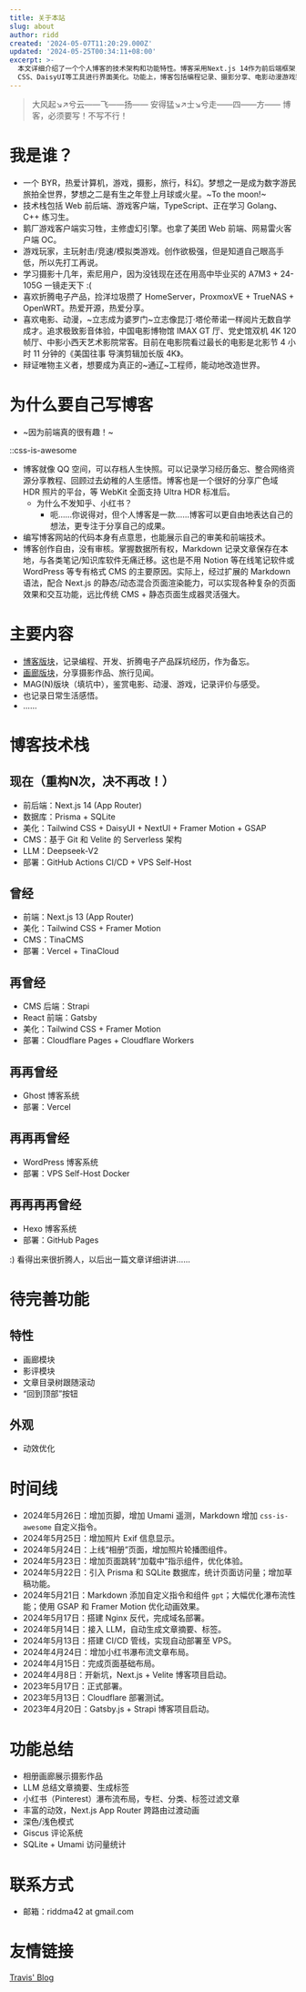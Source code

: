 ```yaml
---
title: 关于本站
slug: about
author: ridd
created: '2024-05-07T11:20:29.000Z'
updated: '2024-05-25T00:34:11+08:00'
excerpt: >-
  本文详细介绍了一个个人博客的技术架构和功能特性。博客采用Next.js 14作为前后端框架，结合Prisma和SQLite进行数据管理，使用Tailwind
  CSS、DaisyUI等工具进行界面美化。功能上，博客包括编程记录、摄影分享、电影动漫游戏鉴赏等版块，并具备相册展示、文章摘要自动生成、瀑布流布局等特色功能。此外，博客还记录了从2023年至今的发展历程，包括技术栈的迭代和功能的不断完善。整体上，该博客展示了作者在技术探索和内容创作上的成果与进步。
---
```

> 大风起↘↗兮云——飞——扬—— 
> 安得猛↘↗士↘兮走——四——方—— 
> 博客，必须要写！不写不行！

# 我是谁？

- 一个 BYR，热爱计算机，游戏，摄影，旅行，科幻。梦想之一是成为数字游民旅拍全世界，梦想之二是有生之年登上月球或火星。~To the moon!~
- 技术栈包括 Web 前后端、游戏客户端，TypeScript、正在学习 Golang、C++ 练习生。
- 鹅厂游戏客户端实习牲，主修虚幻引擎。也拿了美团 Web 前端、网易雷火客户端 OC。
- 游戏玩家，主玩射击/竞速/模拟类游戏。创作欲极强，但是知道自己眼高手低，所以先打工再说。
- 学习摄影十几年，索尼用户，因为没钱现在还在用高中毕业买的 A7M3 + 24-105G 一镜走天下 :(
- 喜欢折腾电子产品，捡洋垃圾攒了 HomeServer，ProxmoxVE + TrueNAS + OpenWRT。热爱开源，热爱分享。
- 喜欢电影、动漫，~立志成为婆罗门~立志像昆汀·塔伦蒂诺一样阅片无数自学成才。追求极致影音体验，中国电影博物馆 IMAX GT 厅、党史馆双机 4K 120 帧厅、中影小西天艺术影院常客。目前在电影院看过最长的电影是北影节 4 小时 11 分钟的《美国往事 导演剪辑加长版 4K》。
- 辩证唯物主义者，想要成为真正的~通辽~工程师，能动地改造世界。

# 为什么要自己写博客

- ~因为前端真的很有趣！~

::css-is-awesome

- 博客就像 QQ 空间，可以存档人生快照。可以记录学习经历备忘、整合网络资源分享教程、回顾过去幼稚的人生感悟。博客也是一个很好的分享广色域 HDR 照片的平台，等 WebKit 全面支持 Ultra HDR 标准后。
  - 为什么不发知乎、小红书？
    - 呃……你说得对，但个人博客是一款……博客可以更自由地表达自己的想法，更专注于分享自己的成果。
- 编写博客网站的代码本身有点意思，也能展示自己的审美和前端技术。
- 博客创作自由，没有审核。掌握数据所有权，Markdown 记录文章保存在本地，与各类笔记/知识库软件无痛迁移。这也是不用 Notion 等在线笔记软件或 WordPress 等专有格式 CMS 的主要原因。实际上，经过扩展的 Markdown 语法，配合 Next.js 的静态/动态混合页面渲染能力，可以实现各种复杂的页面效果和交互功能，远比传统 CMS + 静态页面生成器灵活强大。

# 主要内容

- [博客版块](/posts)，记录编程、开发、折腾电子产品踩坑经历，作为备忘。
- [画廊版块](/gallery)，分享摄影作品、旅行见闻。
- MAG(N)版块（填坑中），鉴赏电影、动漫、游戏，记录评价与感受。
- 也记录日常生活感悟。
- ……

# 博客技术栈

## 现在（重构N次，决不再改！）

- 前后端：Next.js 14 (App Router)
- 数据库：Prisma + SQLite
- 美化：Tailwind CSS + DaisyUI + NextUI + Framer Motion + GSAP
- CMS：基于 Git 和 Velite 的 Serverless 架构
- LLM：Deepseek-V2
- 部署：GitHub Actions CI/CD + VPS Self-Host

## 曾经

- 前端：Next.js 13 (App Router)
- 美化：Tailwind CSS + Framer Motion
- CMS：TinaCMS
- 部署：Vercel + TinaCloud

## 再曾经

- CMS 后端：Strapi
- React 前端：Gatsby
- 美化：Tailwind CSS + Framer Motion
- 部署：Cloudflare Pages + Cloudflare Workers

## 再再曾经

- Ghost 博客系统
- 部署：Vercel

## 再再再曾经

- WordPress 博客系统
- 部署：VPS Self-Host Docker

## 再再再再曾经

- Hexo 博客系统
- 部署：GitHub Pages

:) 看得出来很折腾人，以后出一篇文章详细讲讲……

# 待完善功能

## 特性

- 画廊模块
- 影评模块
- 文章目录树跟随滚动
- “回到顶部”按钮

## 外观

- 动效优化

# 时间线

- 2024年5月26日：增加页脚，增加 Umami 遥测，Markdown 增加 `css-is-awesome` 自定义指令。
- 2024年5月25日：增加照片 Exif 信息显示。
- 2024年5月24日：上线“相册”页面，增加照片轮播图组件。
- 2024年5月23日：增加页面跳转“加载中”指示组件，优化体验。
- 2024年5月22日：引入 Prisma 和 SQLite 数据库，统计页面访问量；增加草稿功能。
- 2024年5月21日：Markdown 添加自定义指令和组件 `gpt`；大幅优化瀑布流性能；使用 GSAP 和 Framer Motion 优化动画效果。
- 2024年5月17日：搭建 Nginx 反代，完成域名部署。
- 2024年5月14日：接入 LLM，自动生成文章摘要、标签。
- 2024年5月13日：搭建 CI/CD 管线，实现自动部署至 VPS。
- 2024年4月24日：增加小红书瀑布流文章布局。
- 2024年4月15日：完成页面基础布局。
- 2024年4月8日：开新坑，Next.js + Velite 博客项目启动。
- 2023年5月17日：正式部署。
- 2023年5月13日：Cloudflare 部署测试。
- 2023年4月20日：Gatsby.js + Strapi 博客项目启动。

# 功能总结

- 相册画廊展示摄影作品
- LLM 总结文章摘要、生成标签
- 小红书（Pinterest）瀑布流布局，专栏、分类、标签过滤文章
- 丰富的动效，Next.js App Router 跨路由过渡动画
- 深色/浅色模式
- Giscus 评论系统
- SQLite + Umami 访问量统计

# 联系方式

- 邮箱：riddma42 at gmail.com

# 友情链接

[Travis' Blog](https://blog.lxythan2lxy.cn/)
